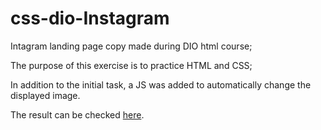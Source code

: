 # css-dio-Instagram
Intagram landing page copy made during DIO html course;

The purpose of this exercise is to practice HTML and CSS;

In addition to the initial task, a JS was added to automatically change the displayed image.

The result can be checked [here](https://joao-rangel.github.io/js-dio-css/).
